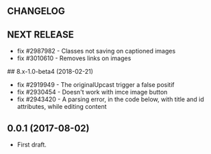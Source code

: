 CHANGELOG
---------

## NEXT RELEASE
 - fix #2987982 - Classes not saving on captioned images
 - fix #3010610 - Removes links on images

## 8.x-1.0-beta4 (2018-02-21)
 - fix #2919949 - The originalUpcast trigger a false positif
 - fix #2930454 - Doesn't work with imce image button
 - fix #2943420 - A parsing error, in the code below, with title and id attributes, while editing content

## 0.0.1 (2017-08-02)
 - First draft.
